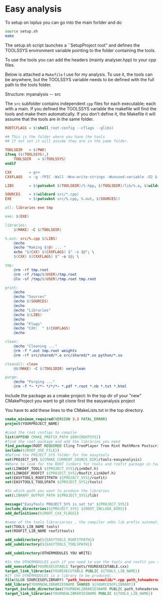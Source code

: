 Easy analysis
=============

To setup on lxplus you can go into the main forlder and do

```bash
source setup.sh
make
```

The setup.sh script launches a ``SetupProject root" 
and defines the TOOLSSYS environment variable pointing to the
folder containing the tools.

To use the tools you can add the headers (mainly analyser.hpp) 
to your cpp files.

Below is attached a `Makefile` I use for my analysis.
To use it, the tools can be anywhere, but the TOOLSSYS 
variable needs to be defined with the full path to the tools folder.

Structure:
myanalysis
-- src

The `src` subfolder contains independent `cpp` files for each executable;
each with a main. If you defined the TOOLSSYS variable the makefile 
will find the tools and make them automatically.
If you don't define it, the Makefile it will assume
that the tools are in the same folder.

```makefile
ROOTCFLAGS = $(shell root-config --cflags --glibs)

## This is the folder where you have the tools
## If not set it will assume they are in the same folder.

TOOLSDIR   = $(PWD)
ifneq ($(TOOLSSYS),)
    TOOLSDIR   = $(TOOLSSYS) 
endif

CXX        = g++
CXXFLAGS   = -g -fPIC -Wall -Wno-write-strings -Wunused-variable -O2 $(ROOTCFLAGS) -lTMVA -lRooFit -lRooStats -I$(TOOLSDIR) -I$(TOOLSDIR)/analysis -I$(DBDIR) -I/usr/include/boost/property_tree/detail -L$(TOOLSDIR)/lib

LIBS       = $(patsubst $(TOOLSDIR)/%.hpp, $(TOOLSDIR)/lib/%.a, $(wildcard $(TOOLSDIR)/*.hpp))

SOURCES    = $(wildcard src/*.cpp)
EXE        = $(patsubst src/%.cpp, %.out, $(SOURCES))

all: libraries exe tmp

exe: $(EXE)

libraries:
	$(MAKE) -C $(TOOLSDIR)

%.out: src/%.cpp $(LIBS)
	@echo
	@echo "Making $(@) ... "
	echo "$(CXX) $(CXXFLAGS) $^ -o $@"; \
	$(CXX) $(CXXFLAGS) $^ -o $@; \

tmp:
	@rm -rf tmp.root
	@rm -rf /tmp/$(USER)/tmp.root
	@ln -sf /tmp/$(USER)/tmp.root tmp.root

print:
	@echo
	@echo "Sources"
	@echo $(SOURCES)
	@echo
	@echo "Libraries"
	@echo $(LIBS)
	@echo
	@echo "Flags"
	@echo "CXX:  " $(CXXFLAGS)
	@echo

clean:
	@echo "Cleaning ..."
	@rm -f *.out tmp.root weights  
	@rm -rf src/shared/*.o src/shared/*.so python/*.so

cleanall: clean
	@$(MAKE) -C $(TOOLSDIR) veryclean

purge:
	@echo "Purging ..."
	@rm -f *~ */*~ */*/*~ *.pdf *.root *.nb *.txt *.html
```


Include the package as a cmake project:
In the top dir of your "new" CMakeProject you want to git clone first the easyanalysis project

You have to add these lines to the CMakeLists.txt in the top directory.
```cmake
cmake_minimum_required(VERSION 3.3 FATAL_ERROR)
project(YOURPROJECT_NAME)

#Load the root configs to compile 
list(APPEND CMAKE_PREFIX_PATH $ENV{ROOTSYS})
#find the root package and add the libraries you need
find_package(ROOT REQUIRED Cling TreePlayer Tree Rint MathMore Postscript Matrix RIO Core Foam RooStats RooFit RooFitCore Gpad Graf3d Graf Hist Net TMVA  XMLIO MLP)
include(${ROOT_USE_FILE})
#Define the PROJECT_SYS folder for the easytools 
set(PROJECT_SYS ${CMAKE_CURRENT_SOURCE_DIR}/tools-easyanalysis)
#Where to look for the ROOT linkers for tools and roofit package in tools-easyanalysis
set(LINKDEF_TOOLS ${PROJECT_SYS}/LinkDef.h)
set(LINKDEF_ROOFIT ${PROJECT_SYS}/Roofit_LinkDef.h)
set(EASYTOOLS_ROOFITPATH ${PROJECT_SYS}/roofit)
set(EASYTOOLS_TOOLSPATH ${PROJECT_SYS}/tools)

#In which path you want to produce the libraries 
set(LIBRARY_OUTPUT_PATH ${PROJECT_SYS}/lib)

message("EasyTools PROJECT_SYS is set to" ${PROJECT_SYS})
include_directories(${PROJECT_SYS} ${ROOT_INCLUDE_DIRS})
add_definitions(${ROOT_CXX_FLAGS})

#name of the tools librariaries , the compiler adds lib prefix automatically 
set(TOOLS_LIB_NAME tools)
set(ROOFIT_LIB_NAME roofittools)

add_subdirectory(${EASYTOOLS_ROOFITPATH})
add_subdirectory(${EASYTOOLS_TOOLSPATH})

add_subdirectory(OTHERMODULES YOU WRITE)

#In the OTHERMODULES path if you need to use the tools and roofit you simply need for a given target to add the following line:
add_executable(YOUREXECUTABLE Targets/YOUREXECUTABLE.cxx)
target_link_libraries(YOUREXECUTABLE PUBLIC ${TOOLS_LIB_NAME})
#If the OTHERMODULES is a library to be produced:
file(GLOB SOURCESOFLIBRARY) "path_tosourcesnewlib/*.cpp path_toheadersnewlib/*.hpp"
add_library(YOURNEWLIBRARIESNAME SHARED ${SOURCESOFLIBRARY})
target_include_directories(YOURNEWLIBRARIESNAME PUBLIC path_toheadersnewlib)
target_link_libraries(YOURNEWLIBRARIESNAME PUBLIC ${TOOLS_LIB_NAME})
```
